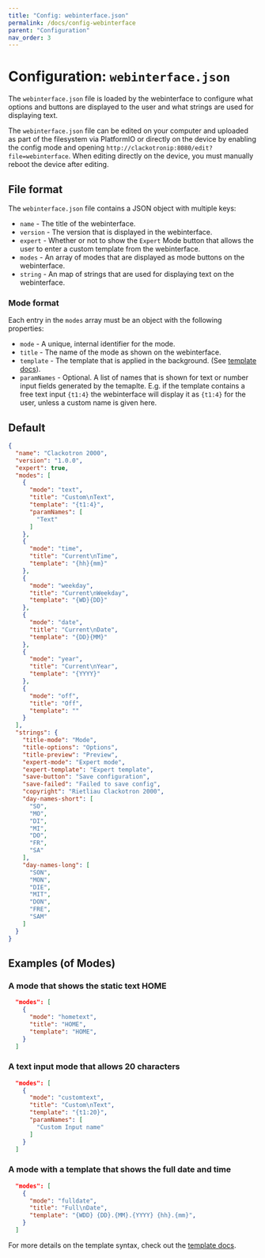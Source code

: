 ```yaml
---
title: "Config: webinterface.json"
permalink: /docs/config-webinterface
parent: "Configuration"
nav_order: 3
---
```


# Configuration: `webinterface.json`
The `webinterface.json` file is loaded by the webinterface to configure what options and buttons are displayed to the user and what strings are used for displaying text.

The `webinterface.json` file can be edited on your computer and uploaded as part of the filesystem via PlatformIO or directly on the device by enabling the config mode and opening `http://clackotronip:8080/edit?file=webinterface`. When editing directly on the device, you must manually reboot the device after editing.

## File format
The `webinterface.json` file contains a JSON object with multiple keys:
* `name` - The title of the webinterface.
* `version` - The version that is displayed in the webinterface.
* `expert` - Whether or not to show the `Expert` Mode button that allows the user to enter a custom template from the webinterface.
* `modes` - An array of modes that are displayed as mode buttons on the webinterface.
* `string` - An map of strings that are used for displaying text on the webinterface.

### Mode format
Each entry in the `modes` array must be an object with the following properties:
* `mode` - A unique, internal identifier for the mode.
* `title` - The name of the mode as shown on the webinterface.
* `template` - The template that is applied in the background. (See [template docs](misc-templates.md)).
* `paramNames` - Optional. A list of names that is shown for text or number input fields generated by the temaplte. E.g. if the template contains a free text input `{t1:4}` the webinterface will display it as `{t1:4}` for the user, unless a custom name is given here.

## Default
```json
{
  "name": "Clackotron 2000",
  "version": "1.0.0",
  "expert": true,
  "modes": [
    {
      "mode": "text",
      "title": "Custom\nText",
      "template": "{t1:4}",
      "paramNames": [
        "Text"
      ]
    },
    {
      "mode": "time",
      "title": "Current\nTime",
      "template": "{hh}{mm}"
    },
    {
      "mode": "weekday",
      "title": "Current\nWeekday",
      "template": "{WD}{DD}"
    },
    {
      "mode": "date",
      "title": "Current\nDate",
      "template": "{DD}{MM}"
    },
    {
      "mode": "year",
      "title": "Current\nYear",
      "template": "{YYYY}"
    },
    {
      "mode": "off",
      "title": "Off",
      "template": ""
    }
  ],
  "strings": {
    "title-mode": "Mode",
    "title-options": "Options",
    "title-preview": "Preview",
    "expert-mode": "Expert mode",
    "expert-template": "Expert template",
    "save-button": "Save configuration",
    "save-failed": "Failed to save config",
    "copyright": "Rietliau Clackotron 2000",
    "day-names-short": [
      "SO",
      "MO",
      "DI",
      "MI",
      "DO",
      "FR",
      "SA"
    ],
    "day-names-long": [
      "SON",
      "MON",
      "DIE",
      "MIT",
      "DON",
      "FRE",
      "SAM"
    ]
  }
}
```

## Examples (of Modes)
### A mode that shows the static text HOME
```json
  "modes": [
    {
      "mode": "hometext",
      "title": "HOME",
      "template": "HOME",
    }
  ]
```

### A text input mode that allows 20 characters
```json
  "modes": [
    {
      "mode": "customtext",
      "title": "Custom\nText",
      "template": "{t1:20}",
      "paramNames": [
        "Custom Input name"
      ]
    }
  ]
```

### A mode with a template that shows the full date and time
```json
  "modes": [
    {
      "mode": "fulldate",
      "title": "Full\nDate",
      "template": "{WDD} {DD}.{MM}.{YYYY} {hh}.{mm}",
    }
  ]
```

For more details on the template syntax, check out the [template docs](misc-templates.md).
